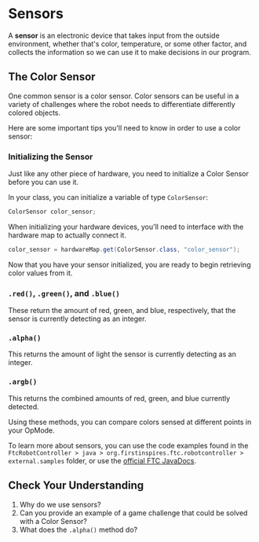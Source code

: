# Sensors

A **sensor** is an electronic device that takes input from the outside environment, whether that's color, temperature, or some other factor, and collects the information so we can use it to make decisions in our program.

## The Color Sensor

One common sensor is a color sensor. Color sensors can be useful in a variety of challenges where the robot needs to differentiate differently colored objects.

Here are some important tips you'll need to know in order to use a color sensor:

### Initializing the Sensor

Just like any other piece of hardware, you need to initialize a Color Sensor before you can use it.

In your class, you can initialize a variable of type `ColorSensor`:

```java
ColorSensor color_sensor;
```

When initializing your hardware devices, you'll need to interface with the hardware map to actually connect it.

```java
color_sensor = hardwareMap.get(ColorSensor.class, "color_sensor");
```

Now that you have your sensor initialized, you are ready to begin retrieving color values from it.

### `.red()`, `.green()`, and `.blue()`

These return the amount of red, green, and blue, respectively, that the sensor is currently detecting as an integer.

### `.alpha()`

This returns the amount of light the sensor is currently detecting as an integer.

### `.argb()`

This returns the combined amounts of red, green, and blue currently detected.

Using these methods, you can compare colors sensed at different points in your OpMode.

To learn more about sensors, you can use the code examples found in the `FtcRobotController > java > org.firstinspires.ftc.robotcontroller > external.samples` folder, or use the [official FTC JavaDocs](https://ftctechnh.github.io/ftc_app/doc/javadoc/index.html).

## Check Your Understanding

1. Why do we use sensors?
2. Can you provide an example of a game challenge that could be solved with a Color Sensor?
3. What does the `.alpha()` method do?
